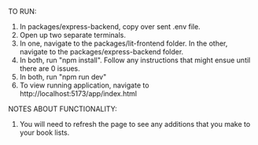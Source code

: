 TO RUN:
1) In packages/express-backend, copy over sent .env file.
2) Open up two separate terminals.
3) In one, navigate to the packages/lit-frontend folder. In the other, navigate to the packages/express-backend folder.
4) In both, run "npm install". Follow any instructions that might ensue until there are 0 issues.
5) In both, run "npm run dev"
6) To view running application, navigate to http://localhost:5173/app/index.html

NOTES ABOUT FUNCTIONALITY:
1) You will need to refresh the page to see any additions that you make to your book lists.
